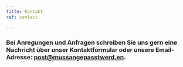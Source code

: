 ```yaml
---
title: Kontakt
ref: contact

---
```


### Bei Anregungen und Anfragen schreiben Sie uns gern eine Nachricht über unser Kontaktformular oder unsere Email-Adresse: post@mussangepasstwerd.en.
